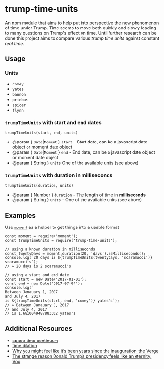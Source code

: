 # trump-time-units
An npm module that aims to help put into perspective the new phenomenon of
time under Trump. Time seems to move both quickly and slowly leading to many
questions on Trump's effect on time. Until further research can be done this
project aims to compare various *trump time units* against constant *real time*.

## Usage
### Units
- `comey`
- `yates`
- `bannon`
- `priebus`
- `spicer`
- `flynn`

### `trumpTimeUnits` with start and end dates
`trumpTimeUnits(start, end, units)`

- @param { `Date`|`Moment` } `start` - Start date, can be a javascript date object or moment date object
- @param { `Date`|`Moment` } `end` - End date, can be a javascript date object or moment date object
- @param { String } `units` One of the available units (see above)

### `trumpTimeUnits` with duration in milliseconds
`trumpTimeUnits(duration, units)`

- @param { Number } `duration` - The length of time in **milliseconds**
- @param { String } `units` - One of the available units (see above)

## Examples
Use [`moment`](https://momentjs.com/) as a helper to get things into a usable format
```
const moment = require('moment');
const trumpTimeUnits = require('trump-time-units');

// using a known duration in milliseconds
const twentyDays = moment.duration(20, 'days').asMilliseconds();
console.log(`20 days is ${trumpTimeUnits(twentyDays, 'scaramucci')} scaramucci's`);
// » 20 days is 2 scaramucci's

// using a start and end date
const start = new Date('2017-01-01');
const end = new Date('2017-07-04');
console.log(`
Between Janauary 1, 2017
and July 4, 2017
is ${trumpTimeUnits(start, end, 'comey')} yates's`);
// » Between Janauary 1, 2017
// and July 4, 2017
// is 1.6810049487883312 yates's
```

## Additional Resources
- [space-time continuum](https://simple.wikipedia.org/wiki/Space-time)
- [time dilation](https://en.wikipedia.org/wiki/Time_dilation)
- [Why you might feel like it’s been years since the inauguration, the Verge](https://www.theverge.com/2017/2/3/14497032/time-perception-duration-donald-trump-inauguration-psychology)
- [The strange reason Donald Trump’s presidency feels like an eternity, Vox](https://www.vox.com/2017/6/12/15781752/donald-trump-eternity-time-perception)
